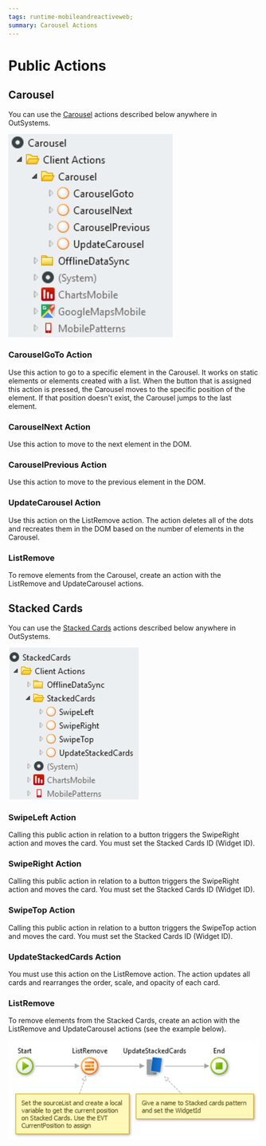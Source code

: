 ```yaml
---
tags: runtime-mobileandreactiveweb;  
summary: Carousel Actions
---
```


# Public Actions

## Carousel

You can use the [Carousel](<interaction/carousel.md>) actions described below anywhere in OutSystems.

![](images/publicactions-1-ss.png)

### CarouselGoTo Action

Use this action to go to a specific element in the Carousel. It works on static elements or elements created with a list. When the button that is assigned this action is pressed, the Carousel moves to the specific position of the element. If that position doesn't exist, the Carousel jumps to the last element.

### CarouselNext Action

Use this action to move to the next element in the DOM.

### CarouselPrevious Action

Use this action to move to the previous element in the DOM.

### UpdateCarousel Action

Use this action on the ListRemove action. The action deletes all of the dots and recreates them in the DOM based on the number of elements in the Carousel.

### ListRemove

To remove elements from the Carousel, create an action with the ListRemove and UpdateCarousel actions.

## Stacked Cards

You can use the [Stacked Cards](<interaction/stackedcards.md>) actions described below anywhere in OutSystems.


![](images/publicactions-2-ss.png)

### SwipeLeft Action

Calling this public action in relation to a button triggers the SwipeRight action and moves the card. You must set the Stacked Cards ID (Widget ID).

### SwipeRight Action

Calling this public action in relation to a button triggers the SwipeRight action and moves the card. You must set the Stacked Cards ID (Widget ID).

### SwipeTop Action

Calling this public action in relation to a button triggers the SwipeTop action and moves the card. You must set the Stacked Cards ID (Widget ID).

### UpdateStackedCards Action

You must use this action on the ListRemove action. The action updates all cards and rearranges the order, scale, and opacity of each card.

### ListRemove

To remove elements from the Stacked Cards, create an action with the ListRemove and UpdateCarousel actions (see the example below).

![](images/publicactions-3-ss.png)
